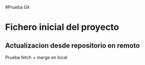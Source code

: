 #Prueba Git
# Fichero inicial del proyecto
## Actualizacion desde repositorio en remoto

Prueba fetch + merge en local